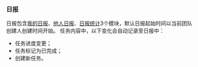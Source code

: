 ### 日报
日报包含[我的日报](/ri-bao/wo-de-ri-bao.md)、[他人日报](/ri-bao/ta-ren-ri-bao.md)、[日报统计](/ri-bao/ri-bao-tong-ji.md)3个模块，默认日报起始时间以当前团队创建人创建时间开始。
任务内容中，以下变化会自动记录至日报中：
- 任务进度变更；
- 任务标记为已完成；
- 创建新任务。